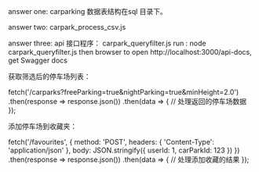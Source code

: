 answer one: 
   carparking 数据表结构在sql 目录下。

answer two:
   carpark_process_csv.js

answer three:
    api 接口程序： carpark_queryfilter.js
    run : node carpark_queryfilter.js
    then browser to open http://localhost:3000/api-docs, get Swagger docs

获取筛选后的停车场列表：


   
   fetch('/carparks?freeParking=true&nightParking=true&minHeight=2.0')
  .then(response => response.json())
  .then(data => {
    // 处理返回的停车场数据
  });

  

  添加停车场到收藏夹：
  
  fetch('/favourites', {
  method: 'POST',
  headers: { 'Content-Type': 'application/json' },
  body: JSON.stringify({ userId: 1, carParkId: 123 })
})
  .then(response => response.json())
  .then(data => {
    // 处理添加收藏的结果
  });

